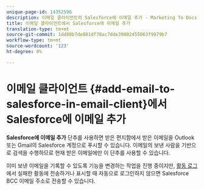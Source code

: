 ```yaml
---
unique-page-id: 14352596
description: 이메일 클라이언트의 Salesforce에 이메일 추가 - Marketing To Docs - 제품 설명서
title: 이메일 클라이언트에서 Salesforce에 이메일 추가
translation-type: tm+mt
source-git-commit: 1dd80b7de801df78ac7dde39002455063f9979b7
workflow-type: tm+mt
source-wordcount: '123'
ht-degree: 0%

---
```



# 이메일 클라이언트 {#add-email-to-salesforce-in-email-client}에서 Salesforce에 이메일 추가

**Salesforce에 이메일 추가** 단추를 사용하면 받은 편지함에서 받은 이메일을 Outlook 또는 Gmail의 Salesforce 계정으로 푸시할 수 있습니다. 이메일의 보낸 사람을 기반으로 검색을 수행하므로 현재 받은 이메일에만 이 단추를 사용할 수 있습니다.

이미 보낸 이메일을 기록할 수 있도록 기능을 변경하는 작업을 진행 중이지만, [활동 로그](https://toutapp.com/)에서 실패한 활동에 전송하거나 표시할 때 자동으로 로그인하지 않으면 Salesforce BCC 이메일 주소로 전송할 수 있습니다.
